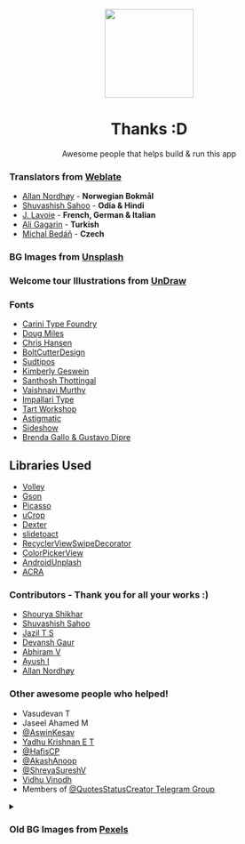 <p align="center"> 
	<img src="https://github.com/VishnuSanal/Quotes/blob/master/fastlane/metadata/android/en-US/images/icon.png" width=160 height=160>
</p>

<h1 align="center">
	Thanks :D
</h1>

<p align="center">
	Awesome people that helps build & run this app
</p>

### Translators from [Weblate](https://hosted.weblate.org/projects/quotes-status-creator/quotes-status-creator/)

- [Allan Nordhøy](https://hosted.weblate.org/user/kingu/) - **Norwegian Bokmål**
- [Shuvashish Sahoo](https://hosted.weblate.org/user/shuvashish76/) - **Odia & Hindi**
- [J. Lavoie](https://hosted.weblate.org/user/Edanas/) - **French, German & Italian**
- [Ali Gagarin](https://hosted.weblate.org/user/Gagarin/) - **Turkish**
- [Michal Bedáň](https://hosted.weblate.org/user/Bedami/) - **Czech**

### BG Images from [Unsplash](https://unsplash.com/?utm_source=Quotes%20Status%20Creator%26utm_medium=referral)
### Welcome tour Illustrations from [UnDraw](https://undraw.co/)

### Fonts

- [Carini Type Foundry](https://www.1001fonts.com/users/carini)
- [Doug Miles](https://www.1001fonts.com/users/dougmiles)
- [Chris Hansen](https://www.1001fonts.com/users/chrisx)
- [BoltCutterDesign](https://www.1001fonts.com/users/boltcutterdesign)
- [Sudtipos](https://fonts.google.com/specimen/Aladin?preview.text_type=custom#about)
- [Kimberly Geswein](https://fonts.google.com/specimen/Indie+Flower?preview.text_type=custom#about)
- [Santhosh Thottingal](https://fonts.google.com/specimen/Chilanka?preview.text_type=custom#about)
- [Vaishnavi Murthy](https://fonts.google.com/specimen/Akaya+Telivigala?preview.text_type=custom#about)
- [Impallari Type](https://fonts.google.com/specimen/Dancing+Script?preview.text_type=custom#about)
- [Tart Workshop](https://fonts.google.com/specimen/Fredericka+the+Great?preview.text_type=custom#about)
- [Astigmatic](https://fonts.google.com/specimen/Berkshire+Swash?preview.text_type=custom#about)
- [Sideshow](https://fonts.google.com/specimen/Flavors?preview.text_type=custom#about)
- [Brenda Gallo & Gustavo Dipre](https://fonts.google.com/specimen/Spirax?preview.text_type=custom#about)

## Libraries Used

- [Volley](https://github.com/google/volley)
- [Gson](https://github.com/google/gson)
- [Picasso](https://square.github.io/picasso/)
- [uCrop](https://github.com/Yalantis/uCrop)
- [Dexter](https://github.com/Karumi/Dexter)
- [slidetoact](https://github.com/cortinico/slidetoact)
- [RecyclerViewSwipeDecorator](https://github.com/xabaras/RecyclerViewSwipeDecorator)
- [ColorPickerView](https://github.com/skydoves/ColorPickerView)
- [AndroidUnplash](https://github.com/KeenenCharles/AndroidUnplash)
- [ACRA](https://github.com/ACRA/acra)

### Contributors - Thank you for all your works :)
- [Shourya Shikhar](https://github.com/danger-ahead)
- [Shuvashish Sahoo](https://github.com/shuvashish76)
- [Jazil T S](https://github.com/tsjazil)
- [Devansh Gaur](https://github.com/Devansh-gaur-1611)
- [Abhiram V](https://github.com/abhiram-anand)
- [Ayush I](https://github.com/AyushIyankan)
- [Allan Nordhøy](https://github.com/comradekingu)

### Other awesome people who helped!

- Vasudevan T
- Jaseel Ahamed M
- [@AswinKesav](https://www.GitHub.com/AswinKesav/)
- [Yadhu Krishnan E T](https://www.instagram.com/yadhu1020/)
- [@HafisCP](https://www.GitHub.com/HafisCP/)
- [@AkashAnoop](https://www.GitHub.com/AkashAnoop/)
- [@ShreyaSureshV](https://www.GitHub.com/ShreyaSureshV/)
- [Vidhu Vinodh](https://www.instagram.com/vidhu_vinodh/)
- Members of [@QuotesStatusCreator Telegram Group](https://t.me/QuotesStatusCreator)

<details>
<summary><h3>Old BG Images from <a href="https://www.pexels.com">Pexels</a></h3></summary>

  - [Alesia Kozik](https://www.pexels.com/@alesiakozik)
  - [Artem Beliaikin](https://www.pexels.com/@belart84)
  - [Artem Saranin](https://www.pexels.com/@arts)
  - [Benjamin Suter](https://www.pexels.com/@benjaminjsuter)
  - [brakou abdelghani](https://www.pexels.com/@brakou)
  - [Daria Shevtsova](https://www.pexels.com/@daria)
  - [Deepu B Iyer](https://www.pexels.com/@deepu-b-iyer)
  - [Dids](https://www.pexels.com/@didsss)
  - [eberhard grossgasteiger](https://www.pexels.com/@eberhardgross)
  - [egil sjøholt](https://www.pexels.com/@egos68)
  - [Ekaterina](https://www.pexels.com/@octoptimist)
  - [fotografierende](https://www.pexels.com/@fotografierende)
  - [Free Nature Stock](https://www.pexels.com/@free-nature-stock)
  - [Henry & Co.](https://www.pexels.com/@hngstrm)
  - [Jacob Colvin](https://www.pexels.com/@jake-pnw)
  - [Jan Kopřiva](https://www.pexels.com/@koprivakart)
  - [Jeremy Bishop](https://www.pexels.com/@jeremy-bishop-1260133)
  - [KEHN HERMANO](https://www.pexels.com/@brotherkehn)
  - [Kris Lucas](https://www.pexels.com/@krislucas90)
  - [Louis](https://www.pexels.com/@louis-965146)
  - [luizclas ](https://www.pexels.com/@luizclas-170497)
  - [Matt Hardy](https://www.pexels.com/@matthardy)
  - [Max Andrey](https://www.pexels.com/@maxandrey)
  - [Mudassir Ali](https://www.pexels.com/@pixelcop)
  - [Nick Wehrli](https://www.pexels.com/@oidonnyboy)
  - [Nothing Ahead](https://www.pexels.com/@ian-panelo)
  - [Nuno Veludo](https://www.pexels.com/@nuno-veludo-1894556)
  - [Oleg Magni](https://www.pexels.com/@oleg-magni)
  - [Oliver Sjöström](https://www.pexels.com/@ollivves)
  - [Pixabay](https://www.pexels.com/@pixabay)
  - [Rakicevic Nenad](https://www.pexels.com/@rakicevic-nenad-233369)
  - [Roberto Nickson](https://www.pexels.com/@rpnickson)
  - [Sanaan Mazhar](https://www.pexels.com/@sanaan)
  - [Sasha Martynov](https://www.pexels.com/@lazybird)
  - [Sebastian Palomino](https://www.pexels.com/@sebastian-palomino-933481)
  - [Steve Johnson](https://www.pexels.com/@steve)
  - [Tatiana Аzatskaya](https://www.pexels.com/@tatiana-zatskaya-1995264)
  - [Todd Trapani](https://www.pexels.com/@todd-trapani-488382)
  - [Tom Verdoot](https://www.pexels.com/@bowovisuals)
  - [Tomas Anunziata](https://www.pexels.com/@tomas-anunziata-129267)
  - [Karolina Grabowska](https://www.pexels.com/@karolina-grabowska)
  - [Velroy Fernandes](https://www.pexels.com/@velroy)
  - [Alex Azabache](https://www.pexels.com/@alexazabache)
  - [Lisa](https://www.pexels.com/@fotios-photos)
  - [Bruno Scramgnon](https://www.pexels.com/@brunoscramgnon)
  - [Александр Прокофьев](https://www.pexels.com/@13nuance)

</details>
